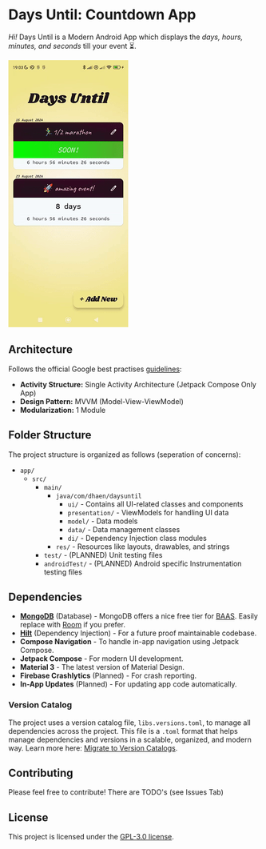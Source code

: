 # Days Until: Countdown App

*Hi!* Days Until is a Modern Android App which displays the *days, hours, minutes, and seconds* till your event ⏳.

![](https://github.com/pim-developer/daysuntil/blob/main/demo_2.gif)

## Architecture

Follows the official Google best practises [guidelines](https://developer.android.com/topic/architecture):

- **Activity Structure:** Single Activity Architecture (Jetpack Compose Only App)
- **Design Pattern:** MVVM (Model-View-ViewModel)
- **Modularization:** 1 Module

## Folder Structure

The project structure is organized as follows (seperation of concerns):

- `app/`
    - `src/`
        - `main/`
            - `java/com/dhaen/daysuntil`
                - `ui/` - Contains all UI-related classes and components
                - `presentation/` - ViewModels for handling UI data
                - `model/` - Data models
                - `data/` - Data management classes
                - `di/` - Dependency Injection class modules
            - `res/` - Resources like layouts, drawables, and strings
        - `test/` - (PLANNED) Unit testing files
        - `androidTest/` - (PLANNED) Android specific Instrumentation testing files

## Dependencies

- [**MongoDB**](https://www.mongodb.com/docs/atlas/device-sdks/sdk/kotlin/)  (Database) - MongoDB offers a nice free tier for [BAAS](https://www.mongodb.com/products/platform/atlas-database). Easily replace with [Room](https://developer.android.com/jetpack/androidx/releases/room) if you prefer.
- [**Hilt**](https://developer.android.com/training/dependency-injection/hilt-android) (Dependency Injection) - For a future proof maintainable codebase.
- **Compose Navigation** - To handle in-app navigation using Jetpack Compose.
- **Jetpack Compose** - For modern UI development.
- **Material 3** - The latest version of Material Design.
- **Firebase Crashlytics** (Planned) - For crash reporting.
- **In-App Updates** (Planned) - For updating app code automatically.


### Version Catalog

The project uses a version catalog file, `libs.versions.toml`, to manage all dependencies across the project. This file is a `.toml` format that helps manage dependencies and versions in a scalable, organized, and modern way. Learn more here: [Migrate to Version Catalogs](https://developer.android.com/build/migrate-to-catalogs).

## Contributing

Please feel free to contribute! There are TODO's (see Issues Tab)

## License

This project is licensed under the [GPL-3.0 license](https://github.com/pim-developer/daysuntil?tab=GPL-3.0-1-ov-file).
